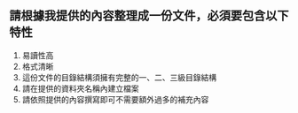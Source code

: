 ## 請根據我提供的內容整理成一份文件，必須要包含以下特性
1. 易讀性高
2. 格式清晰
3. 這份文件的目錄結構須擁有完整的一、二、三級目錄結構
4. 請在提供的資料夾名稱內建立檔案
5. 請依照提供的內容撰寫即可不需要額外過多的補充內容